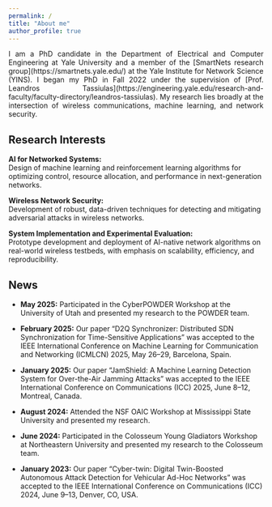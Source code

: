 ```yaml
---
permalink: /
title: "About me"
author_profile: true
---
```

<div align="justify">
I am a PhD candidate in the Department of Electrical and Computer Engineering at Yale University and a member of the [SmartNets research group](https://smartnets.yale.edu/) at the Yale Institute for Network Science (YINS). I began my PhD in Fall 2022 under the supervision of [Prof. Leandros Tassiulas](https://engineering.yale.edu/research-and-faculty/faculty-directory/leandros-tassiulas). My research lies broadly at the intersection of wireless communications, machine learning, and network security.
</div>

## Research Interests
**AI for Networked Systems:**  
Design of machine learning and reinforcement learning algorithms for optimizing control, resource allocation, and performance in next-generation networks.

**Wireless Network Security:**  
Development of robust, data-driven techniques for detecting and mitigating adversarial attacks in wireless networks.

**System Implementation and Experimental Evaluation:**  
Prototype development and deployment of AI-native network algorithms on real-world wireless testbeds, with emphasis on scalability, efficiency, and reproducibility.

## News
- **May 2025:** Participated in the CyberPOWDER Workshop at the University of Utah and presented my research to the POWDER team.

- **February 2025:** Our paper “D2Q Synchronizer: Distributed SDN Synchronization for Time-Sensitive Applications” was accepted to the IEEE International Conference on Machine Learning for Communication and Networking (ICMLCN) 2025, May 26–29, Barcelona, Spain.

- **January 2025:** Our paper “JamShield: A Machine Learning Detection System for Over-the-Air Jamming Attacks” was accepted to the IEEE International Conference on Communications (ICC) 2025, June 8–12, Montreal, Canada.

- **August 2024:** Attended the NSF OAIC Workshop at Mississippi State University and presented my research.

- **June 2024:** Participated in the Colosseum Young Gladiators Workshop at Northeastern University and presented my research to the Colosseum team.

- **January 2023:** Our paper “Cyber-twin: Digital Twin-Boosted Autonomous Attack Detection for Vehicular Ad-Hoc Networks” was accepted to the IEEE International Conference on Communications (ICC) 2024, June 9–13, Denver, CO, USA.
